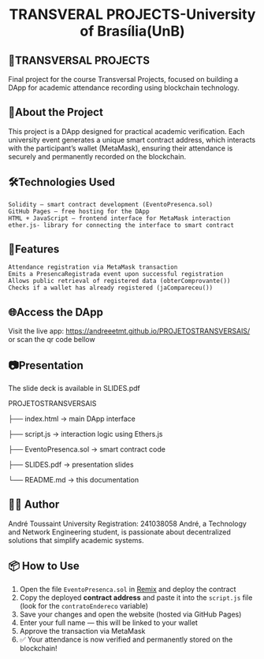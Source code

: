 <h1 align="center"> TRANSVERAL PROJECTS-University of Brasília(UnB)</h1>

## 📘TRANSVERSAL PROJECTS

Final project for the course Transversal Projects, focused on building a DApp for academic attendance recording using blockchain technology.

## 🚀About the Project

This project is a DApp designed for practical academic verification. Each university event generates a unique smart contract address, which interacts with the participant’s wallet (MetaMask), ensuring their attendance is securely and permanently recorded on the blockchain.

## 🛠️Technologies Used

    Solidity – smart contract development (EventoPresenca.sol)
    GitHub Pages – free hosting for the DApp
    HTML + JavaScript – frontend interface for MetaMask interaction
    ether.js- library for connecting the interface to smart contract

## 📄Features

    Attendance registration via MetaMask transaction
    Emits a PresencaRegistrada event upon successful registration
    Allows public retrieval of registered data (obterComprovante())
    Checks if a wallet has already registered (jaCompareceu())

## 🌐Access the DApp
Visit the live app: https://andreeetmt.github.io/PROJETOSTRANSVERSAIS/
or scan the qr code bellow

## 📷Presentation
The slide deck is available in SLIDES.pdf

PROJETOSTRANSVERSAIS

├── index.html           → main DApp interface

├── script.js            → interaction logic using Ethers.js

├── EventoPresenca.sol   → smart contract code

├── SLIDES.pdf           → presentation slides

└── README.md            → this documentation

## 👨‍🎓 Author
André Toussaint
University Registration: 241038058
André, a Technology and Network Engineering student, is passionate about decentralized solutions that simplify academic systems.

## 📦 How to Use
1. Open the file `EventoPresenca.sol` in [Remix](https://remix.ethereum.org) and deploy the contract  
2. Copy the deployed **contract address** and paste it into the `script.js` file (look for the `contratoEndereco` variable)  
3. Save your changes and open the website (hosted via GitHub Pages)  
4. Enter your full name — this will be linked to your wallet  
5. Approve the transaction via MetaMask  
6. ✅ Your attendance is now verified and permanently stored on the blockchain!



